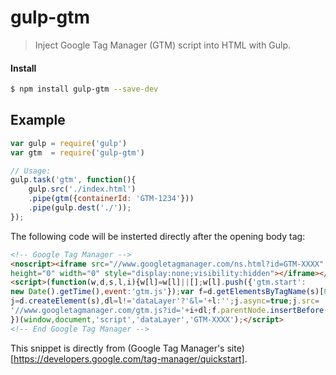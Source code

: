 # gulp-gtm

> Inject Google Tag Manager (GTM) script into HTML <head> with Gulp.

#### Install

```bash
$ npm install gulp-gtm --save-dev
```

## Example

```js
var gulp = require('gulp')
var gtm  = require('gulp-gtm')

// Usage:
gulp.task('gtm', function(){
	gulp.src('./index.html')
	.pipe(gtm({containerId: 'GTM-1234'}))
	.pipe(gulp.dest('./'));
});

```

The following code will be insterted directly after the opening body tag:
```html
<!-- Google Tag Manager -->
<noscript><iframe src="//www.googletagmanager.com/ns.html?id=GTM-XXXX"
height="0" width="0" style="display:none;visibility:hidden"></iframe></noscript>
<script>(function(w,d,s,l,i){w[l]=w[l]||[];w[l].push({'gtm.start':
new Date().getTime(),event:'gtm.js'});var f=d.getElementsByTagName(s)[0],
j=d.createElement(s),dl=l!='dataLayer'?'&l='+l:'';j.async=true;j.src=
'//www.googletagmanager.com/gtm.js?id='+i+dl;f.parentNode.insertBefore(j,f);
})(window,document,'script','dataLayer','GTM-XXXX');</script>
<!-- End Google Tag Manager -->
```
This snippet is directly from (Google Tag Manager's site)[https://developers.google.com/tag-manager/quickstart].
